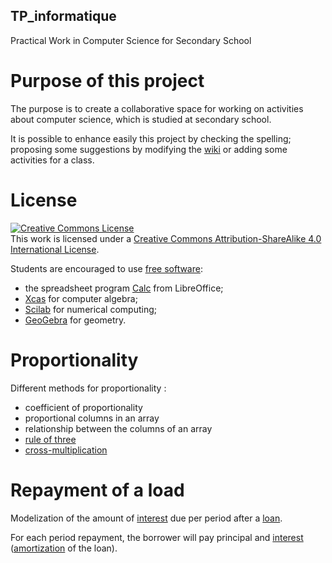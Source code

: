## TP_informatique

Practical Work in Computer Science for Secondary School

# Purpose of this project

The purpose is to create a collaborative space for working on activities about computer science, which is studied at secondary school.

It is possible to enhance easily this project by checking the spelling; proposing some suggestions by modifying the [wiki](https://github.com/jipic5/TP_informatique/wiki) or adding some activities for a class.

# License

<a rel="license" href="http://creativecommons.org/licenses/by-sa/4.0/"><img alt="Creative Commons License" style="border-width:0" src="https://i.creativecommons.org/l/by-sa/4.0/88x31.png" /></a><br />This work is licensed under a <a rel="license" href="http://creativecommons.org/licenses/by-sa/4.0/">Creative Commons Attribution-ShareAlike 4.0 International License</a>.

Students are encouraged to use [free software](https://en.wikipedia.org/wiki/Free_software):
* the spreadsheet program [Calc](https://en.wikipedia.org/wiki/LibreOffice_Calc) from LibreOffice;
* [Xcas](https://en.wikipedia.org/wiki/Xcas) for computer algebra;
* [Scilab](https://en.wikipedia.org/wiki/Scilab) for numerical computing;
* [GeoGebra](https://en.wikipedia.org/wiki/GeoGebra) for geometry.

# Proportionality

Different methods for proportionality : 

* coefficient of proportionality
* proportional columns in an array
* relationship between the columns of an array
* [rule of three](https://en.wikipedia.org/wiki/Cross-multiplication#Rule_of_Three) 
* [cross-multiplication](https://en.wikipedia.org/wiki/Cross-multiplication)


# Repayment of a load

Modelization of the amount of [interest](https://en.wikipedia.org/wiki/Interest_rate) due per period after a [loan](https://en.wikipedia.org/wiki/Loan).

For each period repayment, the borrower will pay principal and [interest](https://en.wikipedia.org/wiki/Interest) ([amortization](https://en.wikipedia.org/wiki/Amortization_(business)) of the loan). 


